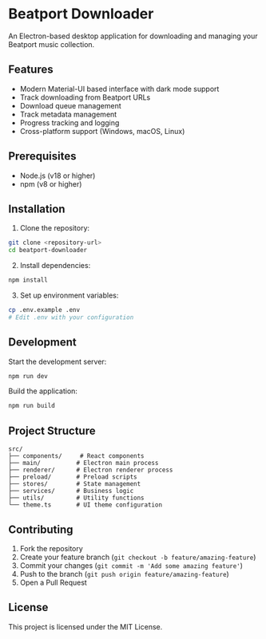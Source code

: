 # Beatport Downloader

An Electron-based desktop application for downloading and managing your Beatport music collection.

## Features

- Modern Material-UI based interface with dark mode support
- Track downloading from Beatport URLs
- Download queue management
- Track metadata management
- Progress tracking and logging
- Cross-platform support (Windows, macOS, Linux)

## Prerequisites

- Node.js (v18 or higher)
- npm (v8 or higher)

## Installation

1. Clone the repository:

```bash
git clone <repository-url>
cd beatport-downloader
```

2. Install dependencies:

```bash
npm install
```

3. Set up environment variables:

```bash
cp .env.example .env
# Edit .env with your configuration
```

## Development

Start the development server:

```bash
npm run dev
```

Build the application:

```bash
npm run build
```

## Project Structure

```
src/
├── components/     # React components
├── main/          # Electron main process
├── renderer/      # Electron renderer process
├── preload/       # Preload scripts
├── stores/        # State management
├── services/      # Business logic
├── utils/         # Utility functions
└── theme.ts       # UI theme configuration
```

## Contributing

1. Fork the repository
2. Create your feature branch (`git checkout -b feature/amazing-feature`)
3. Commit your changes (`git commit -m 'Add some amazing feature'`)
4. Push to the branch (`git push origin feature/amazing-feature`)
5. Open a Pull Request

## License

This project is licensed under the MIT License.
